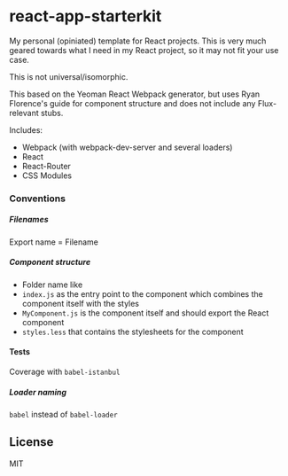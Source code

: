 # react-app-starterkit
My personal (opiniated) template for React projects. This is very much geared towards what I need in my React project, so it may not fit your use case.

This is not universal/isomorphic.

This based on the Yeoman React Webpack generator, but uses Ryan Florence's guide for component structure and does not include any Flux-relevant stubs.

Includes:
- Webpack (with webpack-dev-server and several loaders)
- React
- React-Router
- CSS Modules

### Conventions

##### Filenames
Export name = Filename

##### Component structure
- Folder name like
- `index.js` as the entry point to the component which combines the component itself with the styles
- `MyComponent.js` is the component itself and should export the React component
- `styles.less` that contains the stylesheets for the component

#### Tests
Coverage with `babel-istanbul`

##### Loader naming
`babel` instead of `babel-loader`

## License
MIT
